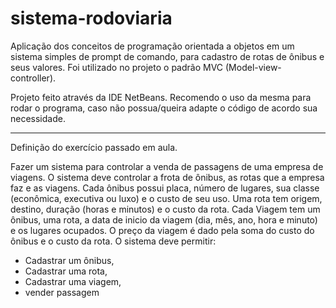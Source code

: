 # sistema-rodoviaria
Aplicação dos conceitos de programação orientada a objetos em um sistema simples de prompt de comando, para cadastro de rotas de ônibus e seus valores.
Foi utilizado no projeto o padrão MVC (Model-view-controller).

Projeto feito através da IDE NetBeans. Recomendo o uso da mesma para rodar o programa, caso não possua/queira adapte o código de acordo sua necessidade.

---------------------------

Definição do exercício passado em aula.

Fazer um sistema para controlar a venda de passagens de uma empresa de viagens. 
O sistema deve controlar a frota de ônibus, as rotas que a empresa faz e as viagens.
Cada ônibus possui placa, número de lugares, sua classe (econômica, executiva ou luxo) e o custo de seu uso. 
Uma rota tem origem, destino, duração (horas e minutos) e o custo da rota.
Cada Viagem tem um ônibus, uma rota, a data de inicio da viagem (dia, mês, ano, hora e minuto) e os lugares ocupados.
O preço da viagem é dado pela soma do custo do ônibus e o custo da rota. O sistema deve permitir: 
- Cadastrar um ônibus,	 
- Cadastrar uma rota, 
- Cadastrar uma viagem, 
- vender passagem
